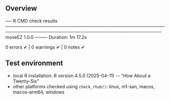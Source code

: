 ## Overview

── R CMD check results ─────────────────────────────────────────────────────────────────────────────────────────────────── moveEZ 1.0.0 ────
Duration: 1m 17.2s

0 errors ✔ | 0 warnings ✔ | 0 notes ✔



## Test environment

* local R installation: R version 4.5.0 (2025-04-11) -- "How About a Twenty-Six"
* other platforms checked using `check_rhub()`: linux, m1-san, macos, macos-arm64, windows
